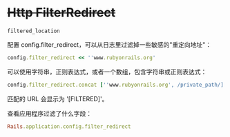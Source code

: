 # ~~Http FilterRedirect~~

```
filtered_location
```

配置 config.filter_redirect，可以从日志里过滤掉一些敏感的"重定向地址"：

```ruby
config.filter_redirect << ''www.rubyonrails.org'
```

可以使用字符串，正则表达式，或者一个数组，包含字符串或正则表达式：

```ruby
config.filter_redirect.concat [''www.rubyonrails.org', /private_path/]
```

匹配的 URL 会显示为 '[FILTERED]'。

查看应用程序过滤了什么字段：

```ruby
Rails.application.config.filter_redirect
```
